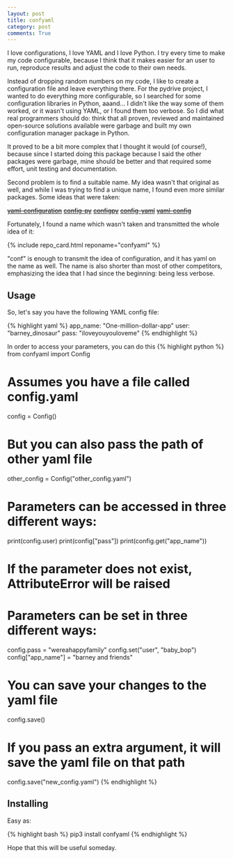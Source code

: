 ```yaml
---
layout: post
title: confyaml
category: post
comments: True
---
```


I love configurations, I love YAML and I love Python. I try every time to make my code configurable, because I think
that it makes easier for an user to run, reproduce results and adjust the code to their own needs. 

Instead of dropping random numbers on my code, I like to create a configuration file and leave everything there. For 
the pydrive project, I wanted to do everything more configurable, so I searched for some configuration libraries in 
Python, aaand... I didn't like the way some of them worked, or it wasn't using YAML, or I found them too verbose. So
I did what real programmers should do: think that all proven, reviewed and maintained open-source solutions available were garbage 
and built my own configuration manager package in Python. 

It proved to be a bit more complex that I thought it would (of course!), because since I started doing this package because
I said the other packages were garbage, mine should be better and that required some effort, unit testing and documentation.

Second problem is to find a suitable name. My idea wasn't that original as well, and while I was trying to find a unique name, I found
even more similar packages. Some ideas that were taken:

~~[yaml-configuration](https://pypi.org/project/yaml-configuration/)~~
~~[config-py](https://pypi.org/project/config-py/)~~
~~[configpy](https://pypi.org/project/configpy/)~~
~~[config-yaml](https://pypi.org/project/config-yaml/)~~
~~[yaml-config](https://pypi.org/project/yaml-config/)~~

Fortunately, I found a name which wasn't taken and transmitted the whole idea of it:

{% include repo_card.html reponame="confyaml" %}

"conf" is enough to transmit the idea of configuration, and it has yaml on the name as well. The name is also shorter than most
of other competitors, emphasizing the idea that I had since the beginning: being less verbose.

## Usage

So, let's say you have the following YAML config file:

{% highlight yaml %}
app_name: "One-million-dollar-app"
user: "barney_dinosaur"
pass: "iloveyouyouloveme"
{% endhighlight %}

In order to access your parameters, you can do this 
{% highlight python %}
from confyaml import Config

# Assumes you have a file called config.yaml
config = Config()
# But you can also pass the path of other yaml file
other_config = Config("other_config.yaml")

# Parameters can be accessed in three different ways:
print(config.user)
print(config["pass"])
print(config.get("app_name"))
# If the parameter does not exist, AttributeError will be raised

# Parameters can be set in three different ways:
config.pass = "wereahappyfamily"
config.set("user", "baby_bop")
config["app_name"] = "barney and friends"

# You can save your changes to the yaml file
config.save()
# If you pass an extra argument, it will save the yaml file on that path
config.save("new_config.yaml")
{% endhighlight %}

## Installing

Easy as:

{% highlight bash %}
pip3 install confyaml
{% endhighlight %}

Hope that this will be useful someday.
